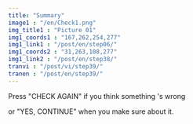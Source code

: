 ```yaml
---
title: "Summary"
image1 : "/en/Check1.png"
img_title1 : "Picture 01"
img1_coords1 : "167,262,254,277"
img1_link1 : "/post/en/step06/"
img1_coords2 : "31,263,108,277"
img1_link2 : "/post/en/step38/"
tranvi : "/post/vi/step39/"
tranen : "/post/en/step39/"
---
```

Press "CHECK AGAIN" if you think something 's wrong 

or "YES, CONTINUE" when you make sure about it.
